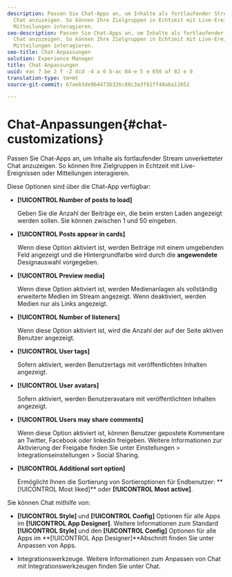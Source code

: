 ```yaml
---
description: Passen Sie Chat-Apps an, um Inhalte als fortlaufender Stream unverketteter
  Chat anzuzeigen. So können Ihre Zielgruppen in Echtzeit mit Live-Ereignissen oder
  Mitteilungen interagieren.
seo-description: Passen Sie Chat-Apps an, um Inhalte als fortlaufender Stream unverketteter
  Chat anzuzeigen. So können Ihre Zielgruppen in Echtzeit mit Live-Ereignissen oder
  Mitteilungen interagieren.
seo-title: Chat-Anpassungen
solution: Experience Manager
title: Chat-Anpassungen
uuid: eac 7 be 2 f -2 dcd -4 a 6 b-ac 84-e 5 e 650 af 82 e 0
translation-type: tm+mt
source-git-commit: 67aeb3de964473b326c88c3a3f81ff48a6a12652

---
```



# Chat-Anpassungen{#chat-customizations}

Passen Sie Chat-Apps an, um Inhalte als fortlaufender Stream unverketteter Chat anzuzeigen. So können Ihre Zielgruppen in Echtzeit mit Live-Ereignissen oder Mitteilungen interagieren.



Diese Optionen sind über die Chat-App verfügbar:

* **[!UICONTROL Number of posts to load]**

   Geben Sie die Anzahl der Beiträge ein, die beim ersten Laden angezeigt werden sollen. Sie können zwischen 1 und 50 eingeben.

* **[!UICONTROL Posts appear in cards]**

   Wenn diese Option aktiviert ist, werden Beiträge mit einem umgebenden Feld angezeigt und die Hintergrundfarbe wird durch die **angewendete** Designauswahl vorgegeben.

* **[!UICONTROL Preview media]**

   Wenn diese Option aktiviert ist, werden Medienanlagen als vollständig erweiterte Medien im Stream angezeigt. Wenn deaktiviert, werden Medien nur als Links angezeigt.

* **[!UICONTROL Number of listeners]**

   Wenn diese Option aktiviert ist, wird die Anzahl der auf der Seite aktiven Benutzer angezeigt.

* **[!UICONTROL User tags]**

   Sofern aktiviert, werden Benutzertags mit veröffentlichten Inhalten angezeigt.

* **[!UICONTROL User avatars]**

   Sofern aktiviert, werden Benutzeravatare mit veröffentlichten Inhalten angezeigt.

* **[!UICONTROL Users may share comments]**

   Wenn diese Option aktiviert ist, können Benutzer gepostete Kommentare an Twitter, Facebook oder linkedin freigeben. Weitere Informationen zur Aktivierung der Freigabe finden Sie unter Einstellungen > Integrationseinstellungen > Social Sharing.

* **[!UICONTROL Additional sort option]**

   Ermöglicht Ihnen die Sortierung von Sortieroptionen für Endbenutzer: ** [!UICONTROL Most liked]** oder **[!UICONTROL Most active]**.

Sie können Chat mithilfe von:

* **[!UICONTROL Style]** und **[!UICONTROL Config]** Optionen für alle Apps im **[!UICONTROL App Designer]**. Weitere Informationen zum Standard **[!UICONTROL Style]** und den **[!UICONTROL Config]** Optionen für alle Apps im **[!UICONTROL App Designer]**Abschnitt finden Sie unter Anpassen von Apps.

* Integrationswerkzeuge. Weitere Informationen zum Anpassen von Chat mit Integrationswerkzeugen finden Sie unter Chat.

